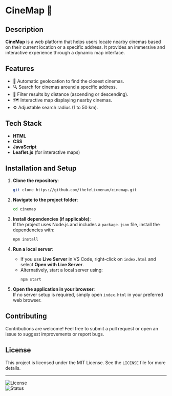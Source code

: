 # CineMap 🎥  

## Description  
**CineMap** is a web platform that helps users locate nearby cinemas based on their current location or a specific address. It provides an immersive and interactive experience through a dynamic map interface.

## Features  
- 📍 Automatic geolocation to find the closest cinemas.  
- 🔍 Search for cinemas around a specific address.  
- 🎯 Filter results by distance (ascending or descending).  
- 🗺️ Interactive map displaying nearby cinemas.  
- ⚙️ Adjustable search radius (1 to 50 km).  

## Tech Stack  
- **HTML**  
- **CSS**  
- **JavaScript**  
- **Leaflet.js** (for interactive maps)

## Installation and Setup  

1. **Clone the repository**:  
   ```bash
   git clone https://github.com/thefelixmenan/cinemap.git
   ```

2. **Navigate to the project folder**:  
   ```bash
   cd cinemap
   ```

3. **Install dependencies (if applicable)**:  
   If the project uses Node.js and includes a `package.json` file, install the dependencies with:  
   ```bash
   npm install
   ```

4. **Run a local server**:  
   - If you use **Live Server** in VS Code, right-click on `index.html` and select **Open with Live Server**.  
   - Alternatively, start a local server using:  
     ```bash
     npm start
     ```

5. **Open the application in your browser**:  
   If no server setup is required, simply open `index.html` in your preferred web browser.

## Contributing  
Contributions are welcome! Feel free to submit a pull request or open an issue to suggest improvements or report bugs.  

## License  
This project is licensed under the MIT License. See the `LICENSE` file for more details.  

---

![License](https://img.shields.io/badge/license-MIT-green)  
![Status](https://img.shields.io/badge/status-active-brightgreen)  
